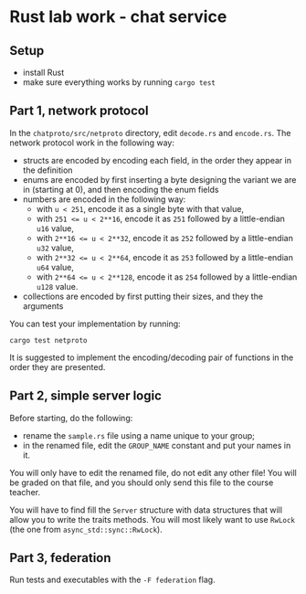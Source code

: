 # Rust lab work - chat service

## Setup

 * install Rust
 * make sure everything works by running `cargo test`

## Part 1, network protocol

In the `chatproto/src/netproto` directory, edit `decode.rs` and `encode.rs`. The network protocol
work in the following way:

 * structs are encoded by encoding each field, in the order they appear in the definition
 * enums are encoded by first inserting a byte designing the variant we are in (starting at 0),
   and then encoding the enum fields
 * numbers are encoded in the following way:
    * with `u < 251`, encode it as a single byte with that value,
    * with `251 <= u < 2**16`, encode it as `251` followed by a little-endian `u16` value,
    * with `2**16 <= u < 2**32`, encode it as `252` followed by a little-endian `u32` value,
    * with `2**32 <= u < 2**64`, encode it as `253` followed by a little-endian `u64` value,
    * with `2**64 <= u < 2**128`, encode it as `254` followed by a little-endian `u128` value.
 * collections are encoded by first putting their sizes, and they the arguments

You can test your implementation by running:

```
cargo test netproto
```

It is suggested to implement the encoding/decoding pair of functions in the order they are presented.

## Part 2, simple server logic

Before starting, do the following:

 * rename the `sample.rs` file using a name unique to your group;
 * in the renamed file, edit the `GROUP_NAME` constant and put your names in it.

You will only have to edit the renamed file, do not edit any other file! You will be graded on that file,
and you should only send this file to the course teacher.

You will have to find fill the `Server` structure with data structures that will allow you to write the
traits methods. You will most likely want to use `RwLock` (the one from `async_std::sync::RwLock`).

## Part 3, federation

Run tests and executables with the `-F federation` flag.